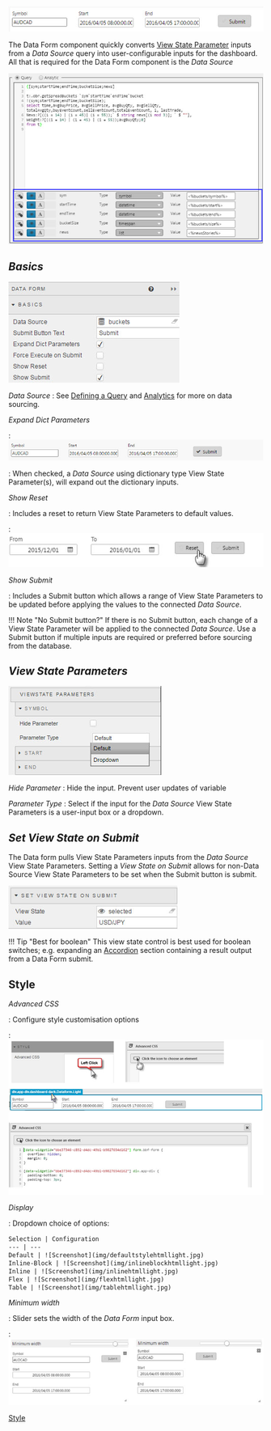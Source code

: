 ![Screenshot](img/dataforminput.jpg)

The Data Form component quickly converts [View State Parameter](introduction#view-state-parameters) inputs from a _Data Source_ query into user-configurable inputs for the dashboard. All that is required for the Data Form component is the _Data Source_

![Screenshot](img/dataformparameters.jpg)

## _Basics_

![Screenshot](img/dataformbasics.jpg)

_Data Source_
: See [Defining a Query](introduction#defining-a-query) and [Analytics](introduction#analytics) for more on data sourcing.

_Expand Dict Parameters_

: ![Screenshot](img/expandeddictionary.jpg)

: When checked, a _Data Source_ using dictionary type View State Parameter(s), will expand out the dictionary inputs.

_Show Reset_

: Includes a reset to return View State Parameters to default values.

: ![Screenshot](img/resetbuttonhtmllight.jpg)


_Show Submit_

: Includes a Submit button which allows a range of View State Parameters to be updated before applying the values to the connected _Data Source_.

!!! Note "No Submit button?"
    If there is no Submit button, each change of a View State Parameter will be applied to the connected _Data Source_. Use a Submit button if multiple inputs are required or preferred before sourcing from the database.

## _View State Parameters_

![Screenshot](img/viewstateparameters.jpg)

_Hide Parameter_
: Hide the input. Prevent user updates of variable

_Parameter Type_
: Select if the input for the _Data Source_ View State Parameters is a user-input box or a dropdown.

## _Set View State on Submit_

The Data form pulls View State Parameters inputs from the _Data Source_ View State Parameters. Setting a _View State on Submit_ allows for non-Data Source View State Parameters to be set when the Submit button is submit.

![Screenshot](img/setviewstateonsubmithtmllight.jpg)

!!! Tip "Best for boolean"
    This view state control is best used for boolean switches; e.g. expanding an [Accordion](accordion) section containing a result output from a Data Form submit. 


## Style

_Advanced CSS_

: Configure style customisation options

: ![Screenshot](img/advancedcssdataformhtmllight.jpg)


_Display_

: Dropdown choice of options:  

    Selection | Configuration
    --- | ---
    Default | ![Screenshot](img/defaultstylehtmllight.jpg)
    Inline-Block | ![Screenshot](img/inlineblockhtmllight.jpg)
    Inline | ![Screenshot](img/inlinehtmllight.jpg)
    Flex | ![Screenshot](img/flexhtmllight.jpg)
    Table | ![Screenshot](img/tablehtmllight.jpg)

_Minimum width_

: Slider sets the width of the _Data Form_ input box. 
 
: ![Screenshot](img/minwidthhtmllight.jpg)


<i class="fa fa-hand-o-right"></i> [Style](style)